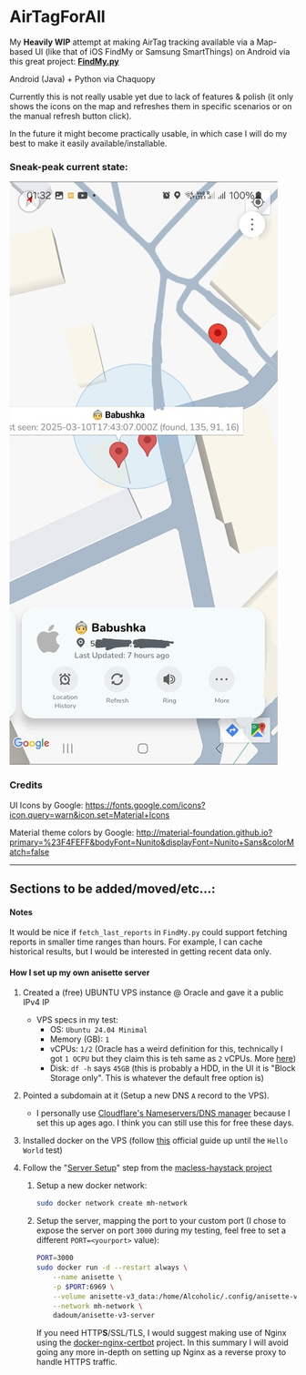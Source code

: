 # AirTagForAll

My **Heavily WIP** attempt at making AirTag tracking available via a Map-based UI (like that of iOS FindMy or Samsung SmartThings) on Android via this great project: **[FindMy.py](https://github.com/malmeloo/FindMy.py)**

Android (Java) + Python via Chaquopy

Currently this is not really usable yet due to lack of features & polish (it only shows the icons on the map and refreshes them in specific scenarios or on the manual refresh button click).

In the future it might become practically usable, in which case I will do my best to make it easily available/installable.

### Sneak-peak current state:

![Sneakpeak 11 March 2025](./docs/11_03_2025_sneakpeak_2.png)


### Credits

UI Icons by Google: https://fonts.google.com/icons?icon.query=warn&icon.set=Material+Icons

Material theme colors by Google: http://material-foundation.github.io?primary=%23F4FEFF&bodyFont=Nunito&displayFont=Nunito+Sans&colorMatch=false

-----------------------

## Sections to be added/moved/etc...:


#### Notes

It would be nice if `fetch_last_reports` in `FindMy.py` could support fetching reports in smaller time ranges than hours. For example, I can cache historical results, but I would be interested in getting recent data only.


#### How I set up my own anisette server

1. Created a (free) UBUNTU VPS instance @ Oracle and gave it a public IPv4 IP
    - VPS specs in my test:
        - OS: `Ubuntu 24.04 Minimal`
        - Memory (GB): `1`
        - vCPUs: `1/2` (Oracle has a weird definition for this, technically I got `1 OCPU` but they claim this is teh same as `2` vCPUs. More [here](https://blogs.oracle.com/cloud-infrastructure/post/vcpu-and-ocpu-pricing-information))
        - Disk: `df -h` says `45GB` (this is probably a HDD, in the UI it is "Block Storage only". This is whatever the default free option is)

2. Pointed a subdomain at it (Setup a new DNS `A` record to the VPS).
    - I personally use [Cloudflare's Nameservers/DNS manager](https://developers.cloudflare.com/dns/manage-dns-records/how-to/create-dns-records/) because I set this up ages ago. I think you can still use this for free these days.
3. Installed docker on the VPS (follow [this](https://docs.docker.com/engine/install/ubuntu/) official guide up until the `Hello World` test)
4. Follow the "[Server Setup](https://github.com/dchristl/macless-haystack?tab=readme-ov-file#server-setup)" step from the [macless-haystack project](https://github.com/dchristl/macless-haystack?tab=readme-ov-file#server-setup)
    1. Setup a new docker network:
        ```bash
        sudo docker network create mh-network
        ```
    2. Setup the server, mapping the port to your custom port (I chose to expose the server on port `3000` during my testing, feel free to set a different `PORT=<yourport>` value):
        ```bash
        PORT=3000
        sudo docker run -d --restart always \
            --name anisette \
            -p $PORT:6969 \
            --volume anisette-v3_data:/home/Alcoholic/.config/anisette-v3 \
            --network mh-network \
            dadoum/anisette-v3-server
        ```
        If you need HTTP**S**/SSL/TLS, I would suggest making use of Nginx using the [docker-nginx-certbot](https://github.com/JonasAlfredsson/docker-nginx-certbot) project. In this summary I will avoid going any more in-depth on setting up Nginx as a reverse proxy to handle HTTPS traffic.